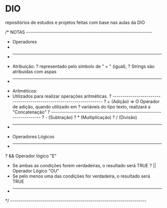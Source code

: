 # DIO
 repositórios de estudos e projetos feitas com base nas aulas da DIO

/* NOTAS ---------------------------------------------------------------
 * Operadores
 * 
 * ---------------------------------------------------------------------
 * Atribuição:
 ? representado pelo símbolo de " = " (igual),
 ? Strings são atribuídas com aspas
 * ---------------------------------------------------------------------
 * Aritméticos:
 * Utilizados para realizar operações aritméticas.
 ? ---------------------------------------------------------------------
 ?  + (Adição) => O Operador de adição, quando utilizado em 
 ?  variáveis do tipo texto, realizará a "Concatenação"
 ? ---------------------------------------------------------------------
 ?  - (Subtração) 
 ? * (Multiplicação) 
 ? / (Divisão)
 * ---------------------------------------------------------------------
 * Operadores Lógicos
 * ---------------------------------------------------------------------
 ? && Operador lógico "E"
 * Se ambas as condições forem verdadeiras, o resultado será TRUE
 ? || Operador Lógico "OU"
 * Se pelo menos uma das condições for verdadeira, o resultado será TRUE
 * ---------------------------------------------------------------------
    
 */ --------------------------------------------------------------------